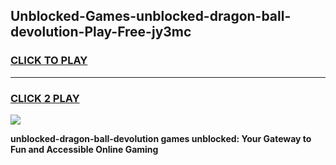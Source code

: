 
## Unblocked-Games-unblocked-dragon-ball-devolution-Play-Free-jy3mc
<h3>
<a href="https://premium76.site?title=unblocked-dragon-ball-devolution&ref=10A">CLICK TO PLAY</a></h3>
<hr>

<h3>
<a href="https://premium76.site?title=unblocked-dragon-ball-devolution&ref=10A">CLICK 2 PLAY</a>
  
</h3>

<a href="https://premium76.site?title=unblocked-dragon-ball-devolution&ref=10A"><img src="https://clearcache.store/games.png"></a>


**unblocked-dragon-ball-devolution games unblocked: Your Gateway to Fun and Accessible Online Gaming**
